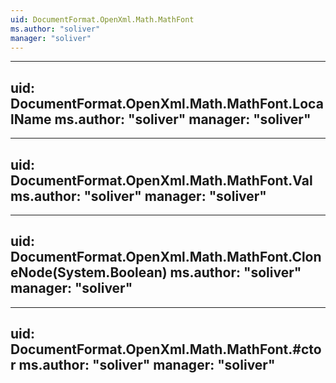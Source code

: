 ```yaml
---
uid: DocumentFormat.OpenXml.Math.MathFont
ms.author: "soliver"
manager: "soliver"
---
```


---
uid: DocumentFormat.OpenXml.Math.MathFont.LocalName
ms.author: "soliver"
manager: "soliver"
---

---
uid: DocumentFormat.OpenXml.Math.MathFont.Val
ms.author: "soliver"
manager: "soliver"
---

---
uid: DocumentFormat.OpenXml.Math.MathFont.CloneNode(System.Boolean)
ms.author: "soliver"
manager: "soliver"
---

---
uid: DocumentFormat.OpenXml.Math.MathFont.#ctor
ms.author: "soliver"
manager: "soliver"
---
